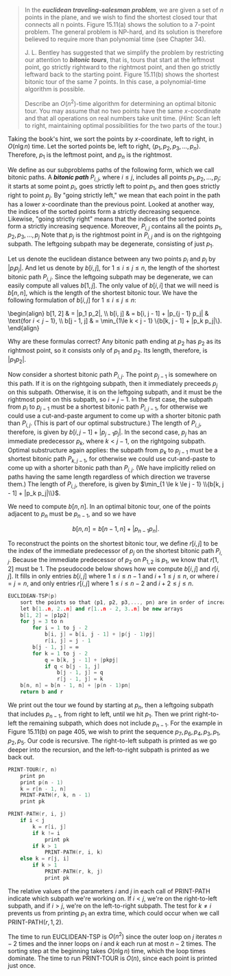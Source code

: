 > In the ***euclidean traveling-salesman problem***, we are given a set of $n$ points in the plane, and we wish to find the shortest closed tour that connects all n points. Figure 15.11(a) shows the solution to a 7-point problem. The general problem is NP-hard, and its solution is therefore believed to require more than polynomial time (see Chapter 34).
>
> J. L. Bentley has suggested that we simplify the problem by restricting our attention to ***bitonic tours***, that is, tours that start at the leftmost point, go strictly rightward to the rightmost point, and then go strictly leftward back to the starting point. Figure 15.11(b) shows the shortest bitonic tour of the same 7 points. In this case, a polynomial-time algorithm is possible.
>
> Describe an $O(n^2)$-time algorithm for determining an optimal bitonic tour. You may assume that no two points have the same $x$-coordinate and that all operations on real numbers take unit time. ($\textit{Hint:}$ Scan left to right, maintaining optimal possibilities for the two parts of the tour.)

Taking the book's hint, we sort the points by $x$-coordinate, left to right, in $O(n\lg n)$ time. Let the sorted points be, left to right, $\langle p_1, p_2, p_3, \ldots, p_n \rangle$. Therefore, $p_1$ is the leftmost point, and $p_n$ is the rightmost.

We define as our subproblems paths of the following form, which we call bitonic paths. A ***bitonic path*** $P_{i, j}$, where $i \le j$, includes all points $p_1, p_2, \ldots, p_j$; it starts at some point $p_i$, goes strictly left to point $p_1$, and then goes strictly right to point $p_j$. By "going strictly left," we mean that each point in the path has a lower $x$-coordinate than the previous point. Looked at another way, the indices of the sorted points form a strictly decreasing sequence. Likewise, "going strictly right" means that the indices of the sorted points form a strictly increasing sequence. Moreover, $P_{i, j}$ contains all the points $p_1, p_2, p_3, \ldots, p_j$ Note that $p_j$ is the rightmost point in $P_{i, j}$ and is on the rightgoing subpath. The leftgoing subpath may be degenerate, consisting of just $p_1$.

Let us denote the euclidean distance between any two points $p_i$ and $p_j$ by $|p_i p_j|$. And let us denote by $b[i, j]$, for $1 \le i \le j \le n$, the length of the shortest bitonic path $P_{i, j}$. Since the leftgoing subpath may be degenerate, we can easily compute all values $b[1, j]$. The only value of $b[i, i]$ that we will need is $b[n, n]$, which is the length of the shortest bitonic tour. We have the following formulation of $b[i, j]$ for $1 \le i \le j \le n$:

\begin{align}
b[1, 2] & = |p_1 p_2|, \\\\
b[i, j] & = b[i, j - 1] + |p_{j - 1} p_j| & \text{for $i < j - 1$}, \\\\
b[j - 1, j] & = \min_{1\le k < j - 1} \\{b[k, j - 1] + |p_k p_j|\\}.
\end{align}

Why are these formulas correct? Any bitonic path ending at $p_2$ has $p_2$ as its rightmost point, so it consists only of $p_1$ and $p_2$. Its length, therefore, is $|p_1 p_2|$.

Now consider a shortest bitonic path $P_{i, j}$. The point $p_{j - 1}$ is somewhere on this path. If it is on the rightgoing subpath, then it immediately preceeds $p_j$ on this subpath. Otherwise, it is on the leftgoing subpath, and it must be the rightmost point on this subpath, so $i = j - 1$. In the first case, the subpath from $p_i$ to $p_{j - 1}$ must be a shortest bitonic path $P_{i, j - 1}$, for otherwise we could use a cut-and-paste argument to come up with a shorter bitonic path than $P_{i, j}$. (This is part of our optimal substructure.) The length of $P_{i, j}$, therefore, is given by $b[i, j - 1] + |p_{j - 1} p_j|$. In the second case, $p_j$ has an immediate predecessor $p_k$, where $k < j - 1$, on the rightgoing subpath. Optimal substructure again applies: the subpath from $p_k$ to $p_{j - 1}$ must be a shortest bitonic path $P_{k, j - 1}$, for otherwise we could use cut-and-paste to come up with a shorter bitonic path than $P_{i, j}$. (We have implicitly relied on paths having the same length regardless of which direction we traverse them.) The length of $P_{i, j}$, therefore, is given by $\min_{1 \le k \le j - 1} \\{b[k, j - 1] + |p_k p_j|\\}$.

We need to compute $b[n, n]$. In an optimal bitonic tour, one of the points adjacent to $p_n$ must be $p_{n - 1}$, and so we have

$$b[n, n] = b[n - 1, n] + |p_{n - 1} p_n|.$$

To reconstruct the points on the shortest bitonic tour, we define $r[i, j]$ to be the index of the immediate predecessor of $p_j$ on the shortest bitonic path $P_{i, j}$. Because the immediate predecessor of $p_2$ on $P_{1, 2}$ is $p_1$, we know that $r[1, 2]$ must be $1$. The pseudocode below shows how we compute $b[i, j]$ and $r[i, j]$. It fills in only entries $b[i, j]$ where $1 \le i \le n - 1$ and $i + 1 \le j \le n$, or where $i = j = n$, and only entries $r[i, j]$ where $1 \le i \le n - 2$ and $i + 2 \le j \le n$.

```cpp
EUCLIDEAN-TSP(p)
    sort the points so that ⟨p1, p2, p3,..., pn⟩ are in order of increasing x-coordinate
    let b[1..n, 2..n] and r[1..n - 2, 3..n] be new arrays
    b[1, 2] = |p1p2|
    for j = 3 to n
        for i = 1 to j - 2
            b[i, j] = b[i, j - 1] + |p(j - 1)pj|
            r[i, j] = j - 1
        b[j - 1, j] = ∞
        for k = 1 to j - 2
            q = b[k, j - 1] + |pkpj|
            if q < b[j - 1, j]
                b[j - 1, j] = q
                r[j - 1, j] = k
    b[n, n] = b[n - 1, n] + |p(n - 1)pn|
    return b and r
```

We print out the tour we found by starting at $p_n$, then a leftgoing subpath that includes $p_{n - 1}$, from right to left, until we hit $p_1$. Then we print right-to-left the remaining subpath, which does not include $p_{n - 1}$. For the example in Figure 15.11(b) on page 405, we wish to print the sequence $p_7, p_6, p_4, p_3, p_1, p_2, p_5$. Our code is recursive. The right-to-left subpath is printed as we go deeper into the recursion, and the left-to-right subpath is printed as we back out.

```cpp
PRINT-TOUR(r, n)
    print pn
    print p(n - 1)
    k = r[n - 1, n]
    PRINT-PATH(r, k, n - 1)
    print pk
```

```cpp
PRINT-PATH(r, i, j)
    if i < j
        k = r[i, j]
        if k != i
            print pk
        if k > 1
            PRINT-PATH(r, i, k)
    else k = r[j, i]
        if k > 1
            PRINT-PATH(r, k, j)
            print pk
```

The relative values of the parameters $i$ and $j$ in each call of $\text{PRINT-PATH}$ indicate which subpath we're working on. If $i < j$, we're on the right-to-left subpath, and if $i > j$, we're on the left-to-right subpath. The test for $k \ne i$ prevents us from printing $p_1$ an extra time, which could occur when we call $\text{PRINT-PATH}(r, 1, 2)$.

The time to run $\text{EUCLIDEAN-TSP}$ is $O(n^2)$ since the outer loop on $j$ iterates $n - 2$ times and the inner loops on $i$ and $k$ each run at most $n - 2$ times. The sorting step at the beginning takes $O(n\lg n)$ time, which the loop times dominate. The time to run $\text{PRINT-TOUR}$ is $O(n)$, since each point is printed just once.
